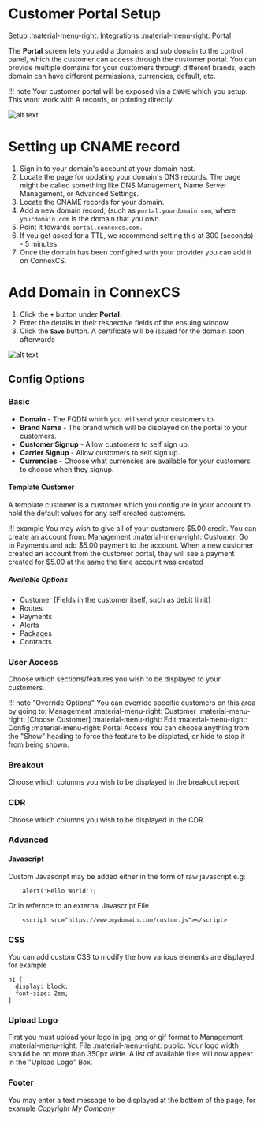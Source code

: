 # Customer Portal Setup
Setup :material-menu-right: Integrations :material-menu-right: Portal

The **Portal** screen lets you add a domains and sub domain to the control panel, which the customer can access through the customer portal.
You can provide multiple domains for your customers through different brands, each domain can have different permissions, currencies, default, etc.

!!! note
	Your customer portal will be exposed via a `CNAME` which you setup. This wont work with A records, or pointing directly

![alt text][domain]

# Setting up CNAME record

1. Sign in to your domain's account at your domain host.
2. Locate the page for updating your domain's DNS records. The page might be called something like DNS Management, Name Server Management, or Advanced Settings.
3. Locate the CNAME records for your domain.
4. Add a new domain record, (such as `portal.yourdomain.com`, where `yourdomain.com` is the domain that you own.
5. Point it towards `portal.connexcs.com.`
6. If you get asked for a TTL, we recommend setting this at 300 (seconds) - 5 minutes
7. Once the domain has been configired with your provider you can add it on ConnexCS.

# Add Domain in ConnexCS

1. Click the **`+`** button under **Portal**.
2. Enter the details in their respective fields of the ensuing window.
3. Click the **`Save`** button. A certificate will be issued for the domain soon afterwards

![alt text][add-new-domain]

## Config Options

### Basic

* **Domain** - The FQDN which you will send your customers to.
* **Brand Name** - The brand which will be displayed on the portal to your customers.
* **Customer Signup** - Allow customers to self sign up.
* **Carrier Signup** - Allow customers to self sign up.
* **Currencies** - Choose what currencies are available for your customers to choose when they signup.

#### Template Customer
A template customer is a customer which you configure in your account to hold the default values for any self created customers.

!!! example
	You may wish to give all of your customers $5.00 credit. You can create an account from: Management :material-menu-right: Customer.
	Go to Payments and add $5.00 payment to the account.
	When a new customer created an account from the customer portal, they will see a payment created for $5.00 at the same the time account was created

##### Available Options

* Customer [Fields in the customer itself, such as debit limit]
* Routes
* Payments
* Alerts
* Packages
* Contracts

### User Access

Choose which sections/features you wish to be displayed to your customers.

!!! note "Override Options"
	You can override specific customers on this area by going to:
	Management :material-menu-right: Customer :material-menu-right: [Choose Customer] :material-menu-right: Edit :material-menu-right: Config :material-menu-right: Portal Access
	You can choose anything from the "Show" heading to force the feature to be displated, or hide to stop it from being shown.

### Breakout

Choose which columns you wish to be displayed in the breakout report.

### CDR

Choose which columns you wish to be displayed in the CDR.

### Advanced

#### Javascript

Custom Javascript may be added either in the form of raw javascript e.g:

```
	alert('Hello World');
```

Or in refernce to an external Javascript File

```
	<script src="https://www.mydomain.com/custom.js"></script>
```

### CSS
You can add custom CSS to modify the how various elements are displayed, for example

```
h1 {
  display: block;
  font-size: 2em;
}
```

### Upload Logo

First you must upload your logo in jpg, png or gif format to Management :material-menu-right: File :material-menu-right: public.
Your logo width should be no more than 350px wide.
A list of available files will now appear in the "Upload Logo" Box.

### Footer

You may enter a text message to be displayed at the bottom of the page, for example _Copyright My Company_


[domain]: /setup/img/77.png "Domain"
[add-new-domain]: /setup/img/78.png "Add-New-Domain"
